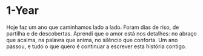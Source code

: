 # 1-Year
Hoje faz um ano que caminhamos lado a lado.   Foram dias de riso, de partilha e de descobertas.   Aprendi que o amor está nos detalhes: no abraço que acalma,   na palavra que anima, no silêncio que conforta.   Um ano passou, e tudo o que quero é continuar   a escrever esta história contigo.

